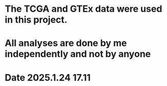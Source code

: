 # The TCGA and GTEx data were used in this project.
# All analyses are done by me independently and not by anyone
# Date 2025.1.24 17.11
